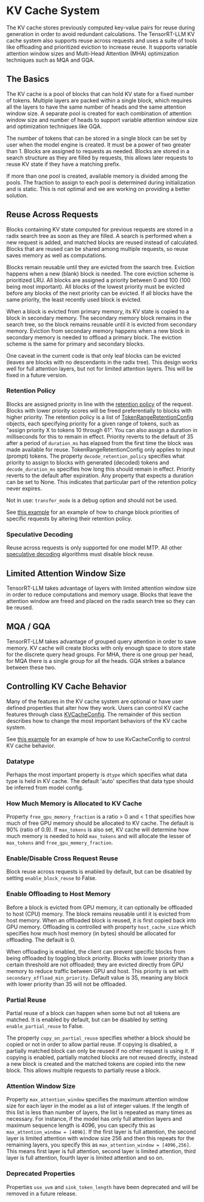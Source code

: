 # KV Cache System

The KV cache stores previously computed key-value pairs for reuse during generation in order to avoid redundant calculations. The TensorRT-LLM KV cache system also supports reuse across requests and uses a suite of tools like offloading and prioritized eviction to increase reuse. It supports variable attention window sizes and Multi-Head Attention (MHA) optimization techniques such as MQA and GQA.

## The Basics

The KV cache is a pool of blocks that can hold KV state for a fixed number of tokens. Multiple layers are packed within a single block, which requires all the layers to have the same number of heads and the same attention window size. A separate pool is created for each combination of attention window size and number of heads to support variable attention window size and optimization techniques like GQA.

The number of tokens that can be stored in a single block can be set by user when the model engine is created. It must be a power of two greater than 1. Blocks are assigned to requests as needed. Blocks are stored in a search structure as they are filled by requests, this allows later requests to reuse KV state if they have a matching prefix.

If more than one pool is created, available memory is divided among the pools. The fraction to assign to each pool is determined during initialization and is static. This is not optimal and we are working on providing a better solution.

## Reuse Across Requests

Blocks containing KV state computed for previous requests are stored in a radix search tree as soon as they are filled. A search is performed when a new request is added, and matched blocks are reused instead of calculated. Blocks that are reused can be shared among multiple requests, so reuse saves memory as well as computations.

Blocks remain reusable until they are evicted from the search tree. Eviction happens when a new (blank) block is needed. The core eviction scheme is prioritized LRU. All blocks are assigned a priority between 0 and 100 (100 being most important). All blocks of the lowest priority must be evicted before any blocks of the next priority can be evicted. If all blocks have the same priority, the least recently used block is evicted.

When a block is evicted from primary memory, its KV state is copied to a block in secondary memory. The secondary memory block remains in the search tree, so the block remains reusable until it is evicted from secondary memory. Eviction from secondary memory happens when a new block in secondary memory is needed to offload a primary block. The eviction scheme is the same for primary and secondary blocks.

One caveat in the current code is that only leaf blocks can be evicted (leaves are blocks with no descendants in the radix tree). This design works well for full attention layers, but not for limited attention layers. This will be fixed in a future version.

### Retention Policy

Blocks are assigned priority in line with the [retention policy](https://nvidia.github.io/TensorRT-LLM/llm-api/reference.html#tensorrt_llm.llmapi.KvCacheRetentionConfig) of the request. Blocks with lower priority scores will be freed preferentially to blocks with higher priority. The retention policy is a list of [TokenRangeRetentionConfig](https://nvidia.github.io/TensorRT-LLM/llm-api/reference.html#tensorrt_llm.llmapi.KvCacheRetentionConfig.TokenRangeRetentionConfig) objects, each specifying priority for a given range of tokens, such as "assign priority X to tokens 10 through 61". You can also assign a duration in milliseconds for this to remain in effect. Priority reverts to the default of 35 after a period of ```duration_ms``` has elapsed from the first time the block was made available for reuse. TokenRangeRetentionConfig only applies to input (prompt) tokens. The property ```decode_retention_policy``` specifies what priority to assign to blocks with generated (decoded) tokens and ```decode_duration_ms``` specifies how long this should remain in effect. Priority reverts to the default after expiration. Any property that expects a duration can be set to None. This indicates that particular part of the retention policy never expires.

Not in use: ```transfer_mode``` is a debug option and should not be used.

See [this example](../examples/kvcacheretentionconfig.md) for an example of how to change block priorities of specific requests by altering their retention policy.

### Speculative Decoding

Reuse across requests is only supported for one model MTP. All other [speculative decoding](speculative-decoding.md) algorithms must disable block reuse.

## Limited Attention Window Size

TensorRT-LLM takes advantage of layers with limited attention window size in order to reduce computations and memory usage. Blocks that leave the attention window are freed and placed on the radix search tree so they can be reused.

## MQA / GQA

TensorRT-LLM takes advantage of grouped query attention in order to save memory. KV cache will create blocks with only enough space to store state for the discrete query head groups. For MHA, there is one group per head, for MQA there is a single group for all the heads. GQA strikes a balance between these two.

## Controlling KV Cache Behavior

Many of the features in the KV cache system are optional or have user defined properties that alter how they work. Users can control KV cache features through class [KVCacheConfig](https://nvidia.github.io/TensorRT-LLM/llm-api/reference.html#tensorrt_llm.llmapi.KvCacheConfig). The remainder of this section describes how to change the most important behaviors of the KV cache system.

See [this example](../examples/kvcacheconfig.md) for an example of how to use KvCacheConfig to control KV cache behavior.

### Datatype

Perhaps the most important property is ```dtype``` which specifies what data type is held in KV cache. The default 'auto' specifies that data type should be inferred from model config.

### How Much Memory is Allocated to KV Cache

Property ```free_gpu_memory_fraction``` is a ratio > 0 and < 1 that specifies how much of free GPU memory should be allocated to KV cache. The default is 90% (ratio of 0.9). If ```max_tokens``` is also set, KV cache will determine how much memory is needed to hold ```max_tokens``` and will allocate the lesser of ```max_tokens``` and ```free_gpu_memory_fraction```.

### Enable/Disable Cross Request Reuse

Block reuse across requests is enabled by default, but can be disabled by setting ```enable_block_reuse``` to False.

### Enable Offloading to Host Memory

Before a block is evicted from GPU memory, it can optionally be offloaded to host (CPU) memory. The block remains reusable until it is evicted from host memory. When an offloaded block is reused, it is first copied back into GPU memory. Offloading is controlled with property ```host_cache_size``` which specifies how much host memory (in bytes) should be allocated for offloading. The default is 0.

When offloading is enabled, the client can prevent specific blocks from being offloaded by toggling block priority. Blocks with lower priority than a certain threshold are not offloaded; they are evicted directly from GPU memory to reduce traffic between GPU and host. This priority is set with ```secondary_offload_min_priority```. Default value is 35, meaning any block with lower priority than 35 will not be offloaded.

### Partial Reuse

Partial reuse of a block can happen when some but not all tokens are matched. It is enabled by default, but can be disabled by setting ```enable_partial_reuse``` to False.

The property ```copy_on_partial_reuse``` specifies whether a block should be copied or not in order to allow partial reuse. If copying is disabled, a partially matched block can only be reused if no other request is using it. If copying is enabled, partially matched blocks are not reused directly, instead a new block is created and the matched tokens are copied into the new block. This allows multiple requests to partially reuse a block.

### Attention Window Size

Property ```max_attention_window``` specifies the maximum attention window size for each layer in the model as a list of integer values. If the length of this list is less than number of layers, the list is repeated as many times as necessary. For instance, if the model has only full attention layers and maximum sequence length is 4096, you can specify this as ```max_attention_window = [4096]```. If the first layer is full attention, the second layer is limited attention with window size 256 and then this repeats for the remaining layers, you specify this as ```max_attention_window = [4096,256]```. This means first layer is full attention, second layer is limited attention, third layer is full attention, fourth layer is limited attention and so on.

### Deprecated Properties

Properties ```use_uvm``` and ```sink_token_length``` have been deprecated and will be removed in a future release.
